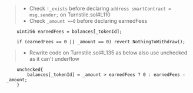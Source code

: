 > * Check  `!_exists` before declaring `address smartContract = msg.sender;` on Turnstile.sol#L110
> * Check `_amount ==0` before declaring earnedFees 
> 
```solidity
	uint256 earnedFees = balances[_tokenId];

	if (earnedFees == 0 || _amount == 0) revert NothingToWithdraw();
```
> * Rewrite code on Turnstile.sol#L135 as below also use unchecked as it can't underflow
```solidity
	unchecked{
		balances[_tokenId] = _amount > earnedFees ? 0 : earnedFees - _amount;
	}
```
